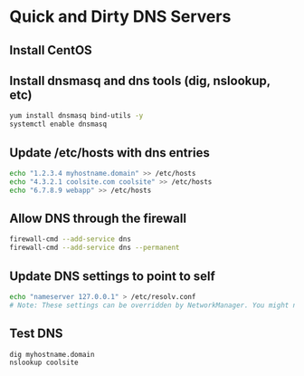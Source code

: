 # Quick and Dirty DNS Servers

## Install CentOS
## Install dnsmasq and dns tools (dig, nslookup, etc)
```bash
yum install dnsmasq bind-utils -y
systemctl enable dnsmasq
```
## Update /etc/hosts with dns entries

```bash
echo "1.2.3.4 myhostname.domain" >> /etc/hosts
echo "4.3.2.1 coolsite.com coolsite" >> /etc/hosts
echo "6.7.8.9 webapp" >> /etc/hosts
```
## Allow DNS through the firewall
```bash
firewall-cmd --add-service dns
firewall-cmd --add-service dns --permanent
```
## Update DNS settings to point to self
```bash
echo "nameserver 127.0.0.1" > /etc/resolv.conf
# Note: These settings can be overridden by NetworkManager. You might need to configure your network setting to assign a static DNS server to prevent this from being modified
```
## Test DNS
```bash
dig myhostname.domain
nslookup coolsite
```
